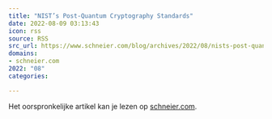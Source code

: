 ```yaml
---
title: "NIST’s Post-Quantum Cryptography Standards"
date: 2022-08-09 03:13:43
icon: rss
source: RSS
src_url: https://www.schneier.com/blog/archives/2022/08/nists-post-quantum-cryptography-standards.html
domains:
- schneier.com
2022: "08"
categories:

---
```

Het oorspronkelijke artikel kan je lezen op [schneier.com](https://www.schneier.com/blog/archives/2022/08/nists-post-quantum-cryptography-standards.html).
